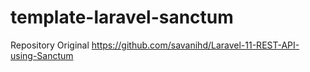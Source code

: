 # template-laravel-sanctum

Repository Original
https://github.com/savanihd/Laravel-11-REST-API-using-Sanctum
